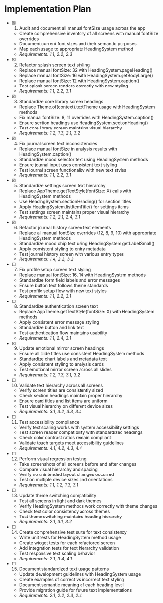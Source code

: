 # Implementation Plan

- [x] 1. Audit and document all manual fontSize usage across the app
  - Create comprehensive inventory of all screens with manual fontSize overrides
  - Document current font sizes and their semantic purposes
  - Map each usage to appropriate HeadingSystem method
  - _Requirements: 1.1, 2.2, 2.3_

- [x] 2. Refactor splash screen text styling
  - Replace manual fontSize: 32 with HeadingSystem.pageHeading()
  - Replace manual fontSize: 16 with HeadingSystem.getBodyLarge()
  - Replace manual fontSize: 12 with HeadingSystem.caption()
  - Test splash screen renders correctly with new styling
  - _Requirements: 1.1, 2.2, 3.1_

- [x] 3. Standardize core library screen headings
  - Replace Theme.of(context).textTheme usage with HeadingSystem methods
  - Fix manual fontSize: 8, 11 overrides with HeadingSystem.caption()
  - Ensure section headings use HeadingSystem.sectionHeading()
  - Test core library screen maintains visual hierarchy
  - _Requirements: 1.2, 1.3, 2.1, 3.2_

- [x] 4. Fix journal screen text inconsistencies
  - Replace manual fontSize in analysis results with HeadingSystem.caption()
  - Standardize mood selector text using HeadingSystem methods
  - Ensure journal input uses consistent text styling
  - Test journal screen functionality with new text styles
  - _Requirements: 1.1, 2.2, 3.1_

- [x] 5. Standardize settings screen text hierarchy
  - Replace AppTheme.getTextStyle(fontSize: X) calls with HeadingSystem methods
  - Use HeadingSystem.sectionHeading() for section titles
  - Apply HeadingSystem.listItemTitle() for settings items
  - Test settings screen maintains proper visual hierarchy
  - _Requirements: 1.2, 2.1, 2.4, 3.1_

- [x] 6. Refactor journal history screen text elements
  - Replace all manual fontSize overrides (12, 8, 9, 10) with appropriate HeadingSystem methods
  - Standardize mood chip text using HeadingSystem.getLabelSmall()
  - Apply consistent styling to entry metadata
  - Test journal history screen with various entry types
  - _Requirements: 1.4, 2.2, 3.2_

- [ ] 7. Fix profile setup screen text styling
  - Replace manual fontSize: 16, 14 with HeadingSystem methods
  - Standardize form field labels and error messages
  - Ensure button text follows theme standards
  - Test profile setup flow with new text styles
  - _Requirements: 1.1, 2.2, 3.1_

- [ ] 8. Standardize authentication screen text
  - Replace AppTheme.getTextStyle(fontSize: X) with HeadingSystem methods
  - Apply consistent error message styling
  - Standardize button and link text
  - Test authentication flow maintains usability
  - _Requirements: 1.1, 2.4, 3.1_

- [x] 9. Update emotional mirror screen headings
  - Ensure all slide titles use consistent HeadingSystem methods
  - Standardize chart labels and metadata text
  - Apply consistent styling to analysis cards
  - Test emotional mirror screen across all slides
  - _Requirements: 1.2, 1.3, 3.1, 3.2_

- [ ] 10. Validate text hierarchy across all screens
  - Verify screen titles are consistently sized
  - Check section headings maintain proper hierarchy
  - Ensure card titles and list items are uniform
  - Test visual hierarchy on different device sizes
  - _Requirements: 3.1, 3.2, 3.3, 3.4_

- [ ] 11. Test accessibility compliance
  - Verify text scaling works with system accessibility settings
  - Test screen reader compatibility with standardized headings
  - Check color contrast ratios remain compliant
  - Validate touch targets meet accessibility guidelines
  - _Requirements: 4.1, 4.2, 4.3, 4.4_

- [ ] 12. Perform visual regression testing
  - Take screenshots of all screens before and after changes
  - Compare visual hierarchy and spacing
  - Verify no unintended layout changes occurred
  - Test on multiple device sizes and orientations
  - _Requirements: 1.1, 1.2, 1.3, 3.1_

- [ ] 13. Update theme switching compatibility
  - Test all screens in light and dark themes
  - Verify HeadingSystem methods work correctly with theme changes
  - Check text color consistency across themes
  - Test theme switching maintains heading hierarchy
  - _Requirements: 2.1, 3.1, 3.2_

- [ ] 14. Create comprehensive test suite for text consistency
  - Write unit tests for HeadingSystem method usage
  - Create widget tests for each refactored screen
  - Add integration tests for text hierarchy validation
  - Test responsive text scaling behavior
  - _Requirements: 2.1, 3.4, 4.1_

- [ ] 15. Document standardized text usage patterns
  - Update development guidelines with HeadingSystem usage
  - Create examples of correct vs incorrect text styling
  - Document semantic meaning of each heading level
  - Provide migration guide for future text implementations
  - _Requirements: 2.1, 2.2, 2.3, 2.4_